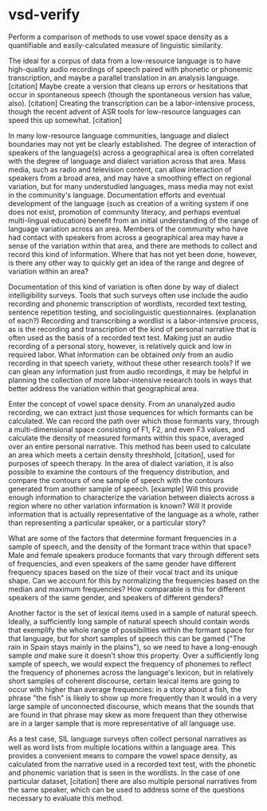 # vsd-verify
Perform a comparison of methods to use vowel space density as a quantifiable and easily-calculated measure of linguistic similarity.

The ideal for a corpus of data from a low-resource language is to have high-quality audio recordings of speech paired with phonetic or phonemic transcription, and maybe a parallel translation in an analysis language. [citation] Maybe create a version that cleans up errors or hesitations that occur in spontaneous speech (though the spontaneous version has value, also). [citation] Creating the transcription can be a labor-intensive process, though the recent advent of ASR tools for low-resource languages can speed this up somewhat. [citation]

In many low-resource language communities, language and dialect boundaries may not yet be clearly established. The degree of interaction of speakers of the language(s) across a geographical area is often correlated with the degree of language and dialect variation across that area. Mass media, such as radio and television content, can allow interaction of speakers from a broad area, and may have a smoothing effect on regional variation, but for many understudied languages, mass media may not exist in the community's language. Documentation efforts and eventual development of the language (such as creation of a writing system if one does not exist, promotion of community literacy, and perhaps eventual multi-lingual education) benefit from an initial understanding of the range of language variation across an area. Members of the community who have had contact with speakers from across a geographical area may have a sense of the variation within that area, and there are methods to collect and record this kind of information. Where that has not yet been done, however, is there any other way to quickly get an idea of the range and degree of variation within an area?

Documentation of this kind of variation is often done by way of dialect intelligibility surveys. Tools that such surveys often use include the audio recording and phonemic transcription of wordlists, recorded text testing, sentence repetition testing, and sociolinguistic questionnaires. (explanation of each?) Recording and transcribing a wordlist is a labor-intensive process, as is the recording and transcription of the kind of personal narrative that is often used as the basis of a recorded text test. Making just an audio recording of a personal story, however, is relatively quick and low in required labor. What information can be obtained *only* from an audio recording in that speech variety, without these other research tools? If we can glean any information just from audio recordings, it may be helpful in planning the collection of more labor-intensive research tools in ways that better address the variation within that geographical area.

Enter the concept of vowel space density. From an unanalyzed audio recording, we can extract just those sequences for which formants can be calculated. We can record the path over which those formants vary, through a multi-dimensional space consisting of F1, F2, and even F3 values, and calculate the density of measured formants within this space, averaged over an entire personal narrative. This method has been used to calculate an area which meets a certain density threshhold, [citation], used for purposes of speech therapy. In the area of dialect variation, it is also possible to examine the contours of the frequency distribution, and compare the contours of one sample of speech with the contours generated from another sample of speech. [example] Will this provide enough information to characterize the variation between dialects across a region where no other variation information is known? Will it provide information that is actually representative of the language as a whole, rather than representing a particular speaker, or a particular story?

What are some of the factors that determine formant frequencies in a sample of speech, and the density of the formant trace within that space? Male and female speakers produce formants that vary through different sets of frequencies, and even speakers of the same gender have different frequency spaces based on the size of their vocal tract and its unique shape. Can we account for this by normalizing the frequencies based on the median and maximum frequencies? How comparable is this for different speakers of the same gender, and speakers of different genders?

Another factor is the set of lexical items used in a sample of natural speech. Ideally, a sufficiently long sample of natural speech should contain words that exemplify the whole range of possibilities within the formant space for that language, but for short samples of speech this can be gamed ("The rain in Spain stays mainly in the plains"), so we need to have a long-enough sample *and* make sure it doesn't show this property. Over a sufficiently long sample of speech, we would expect the frequency of phonemes to reflect the frequency of phonemes across the language's lexicon, but in relatively short samples of coherent discourse, certain lexical items are going to occur with higher than average frequencies: in a story about a fish, the phrase "the fish" is likely to show up more frequently than it would in a very large sample of unconnected discourse, which means that the sounds that are found in that phrase may skew as more frequent than they otherwise are in a larger sample that is more representative of all language use.

As a test case, SIL language surveys often collect personal narratives as well as word lists from multiple locations within a language area. This provides a convenient means to compare the vowel space density, as calculated from the narrative used in a recorded text test, with the phonetic and phonemic variation that is seen in the wordlists. In the case of one particular dataset, [citation] there are also multiple personal narratives from the same speaker, which can be used to address some of the questions necessary to evaluate this method.
